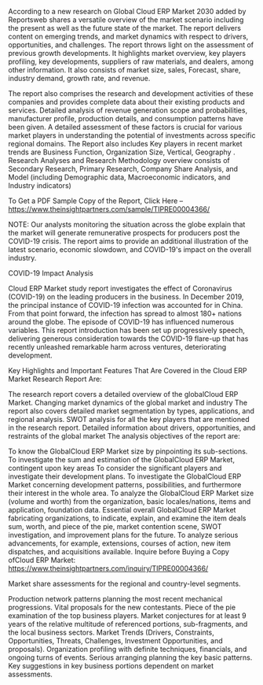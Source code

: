 
According to a new research on Global Cloud ERP Market 2030 added by Reportsweb shares a versatile overview of the market scenario including the present as well as the future state of the market. The report delivers content on emerging trends, and market dynamics with respect to drivers, opportunities, and challenges. The report throws light on the assessment of previous growth developments. It highlights market overview, key players profiling, key developments, suppliers of raw materials, and dealers, among other information. It also consists of market size, sales, Forecast, share, industry demand, growth rate, and revenue.

The report also comprises the research and development activities of these companies and provides complete data about their existing products and services. Detailed analysis of revenue generation scope and probabilities, manufacturer profile, production details, and consumption patterns have been given. A detailed assessment of these factors is crucial for various market players in understanding the potential of investments across specific regional domains. The Report also includes Key players in recent market trends are Business Function, Organization Size, Vertical, Geography . Research Analyses and Research Methodology overview consists of Secondary Research, Primary Research, Company Share Analysis, and Model (including Demographic data, Macroeconomic indicators, and Industry indicators)

To Get a PDF Sample Copy of the Report, Click Here – https://www.theinsightpartners.com/sample/TIPRE00004366/

NOTE: Our analysts monitoring the situation across the globe explain that the market will generate remunerative prospects for producers post the COVID-19 crisis. The report aims to provide an additional illustration of the latest scenario, economic slowdown, and COVID-19's impact on the overall industry.

COVID-19 Impact Analysis

Cloud ERP Market study report investigates the effect of Coronavirus (COVID-19) on the leading producers in the business. In December 2019, the principal instance of COVID-19 infection was accounted for in China. From that point forward, the infection has spread to almost 180+ nations around the globe. The episode of COVID-19 has influenced numerous variables. This report introduction has been set up progressively speech, delivering generous consideration towards the COVID-19 flare-up that has recently unleashed remarkable harm across ventures, deteriorating development.

Key Highlights and Important Features That Are Covered in the Cloud ERP Market Research Report Are:

The research report covers a detailed overview of the globalCloud ERP Market.
Changing market dynamics of the global market and industry
The report also covers detailed market segmentation by types, applications, and regional analysis.
SWOT analysis for all the key players that are mentioned in the research report.
Detailed information about drivers, opportunities, and restraints of the global market
The analysis objectives of the report are:

To know the GlobalCloud ERP Market size by pinpointing its sub-sections.
To investigate the sum and estimation of the GlobalCloud ERP Market, contingent upon key areas
To consider the significant players and investigate their development plans.
To investigate the GlobalCloud ERP Market concerning development patterns, possibilities, and furthermore their interest in the whole area.
To analyze the GlobalCloud ERP Market size (volume and worth) from the organization, basic locales/nations, items and application, foundation data.
Essential overall GlobalCloud ERP Market fabricating organizations, to indicate, explain, and examine the item deals sum, worth, and piece of the pie, market contention scene, SWOT investigation, and improvement plans for the future.
To analyze serious advancements, for example, extensions, courses of action, new item dispatches, and acquisitions available.
Inquire before Buying a Copy ofCloud ERP Market: https://www.theinsightpartners.com/inquiry/TIPRE00004366/

Market share assessments for the regional and country-level segments.

Production network patterns planning the most recent mechanical progressions.
Vital proposals for the new contestants.
Piece of the pie examination of the top business players.
Market conjectures for at least 9 years of the relative multitude of referenced portions, sub-fragments, and the local business sectors.
Market Trends (Drivers, Constraints, Opportunities, Threats, Challenges, Investment Opportunities, and proposals).
Organization profiling with definite techniques, financials, and ongoing turns of events.
Serious arranging planning the key basic patterns.
Key suggestions in key business portions dependent on market assessments.

